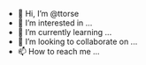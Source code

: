 - 👋 Hi, I’m @ttorse
- 👀 I’m interested in ...
- 🌱 I’m currently learning ...
- 💞️ I’m looking to collaborate on ...
- 📫 How to reach me ...

<!---
ttorse/ttorse is a ✨ special ✨ repository because its `README.md` (this file) appears on your GitHub profile.
You can click the Preview link to take a look at your changes.
--->
